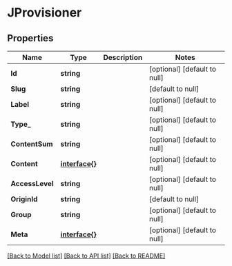 # JProvisioner

## Properties
Name | Type | Description | Notes
------------ | ------------- | ------------- | -------------
**Id** | **string** |  | [optional] [default to null]
**Slug** | **string** |  | [default to null]
**Label** | **string** |  | [optional] [default to null]
**Type_** | **string** |  | [optional] [default to null]
**ContentSum** | **string** |  | [optional] [default to null]
**Content** | [**interface{}**](interface{}.md) |  | [optional] [default to null]
**AccessLevel** | **string** |  | [optional] [default to null]
**OriginId** | **string** |  | [default to null]
**Group** | **string** |  | [optional] [default to null]
**Meta** | [**interface{}**](interface{}.md) |  | [optional] [default to null]

[[Back to Model list]](../README.md#documentation-for-models) [[Back to API list]](../README.md#documentation-for-api-endpoints) [[Back to README]](../README.md)


